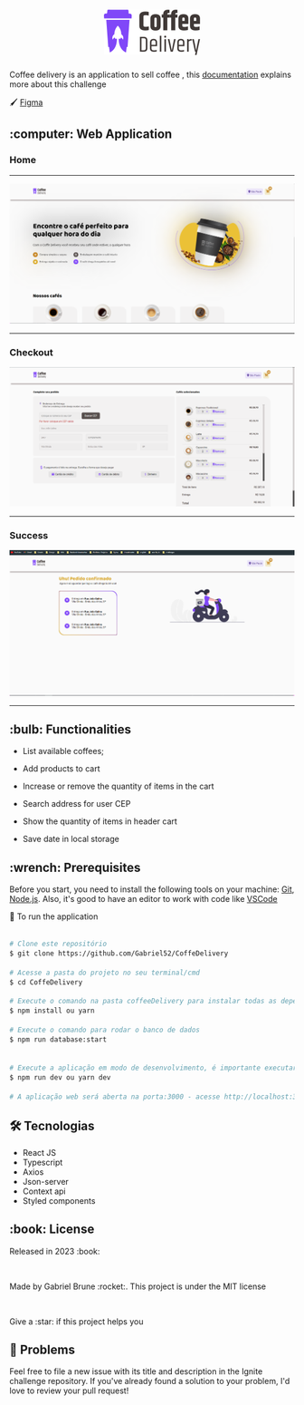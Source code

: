 <h1 align="center">
    <img alt="Logo" title="Logo" src="src/assets/logo.svg">
</h1>
  
  Coffee delivery is an application to sell coffee , this [documentation](https://efficient-sloth-d85.notion.site/Desafio-02-Coffee-Delivery-30e42a21fdb44b09a85244fc2c3dbdf9) explains more about this challenge

  &#128396; [Figma](https://www.figma.com/file/eoBLlrTBrjSwUuLoiqmmjd/Coffee-Delivery-(Copy)?type=design&t=mLHh0lTjoJUcVorh-0)
 <h2>:computer: Web Application</h2>

 <h3>Home</h3>
<hr>
 <img alt="Home" title="Home" src="src/assets/home.png">
 <hr>
<h3>Checkout</h3>
 <img alt="checkout" title="Checkout" src="src/assets/checkout.png">
<hr>
<h3>Success</h3>
 <img alt="success" title="Success" src="src/assets/success.png">
<hr>

<h2> :bulb: Functionalities</h2>

* List available coffees;

* Add products to cart 

* Increase or remove the quantity of items in the cart

* Search address for user CEP

* Show the quantity of items in header cart

* Save date in local storage

<h2> :wrench: Prerequisites</h2>

 Before you start, you need to install the following tools on your machine:
[Git](https://git-scm.com), [Node.js](https://nodejs.org/en/). Also, it's good to have an editor to work with code like [VSCode](https://code.visualstudio.com/)

:rocket: To run the application

  ```bash

# Clone este repositório
$ git clone https://github.com/Gabriel52/CoffeDelivery

# Acesse a pasta do projeto no seu terminal/cmd
$ cd CoffeDelivery

# Execute o comando na pasta coffeeDelivery para instalar todas as dependências
$ npm install ou yarn

# Execute o comando para rodar o banco de dados
$ npm run database:start


# Execute a aplicação em modo de desenvolvimento, é importante executar este comando
$ npm run dev ou yarn dev

# A aplicação web será aberta na porta:3000 - acesse http://localhost:3000

 ```

## 🛠 Tecnologias
* React JS
* Typescript
* Axios
* Json-server
* Context api
* Styled components

<h2> :book: License </h2>
<p>Released in 2023 :book:</p></br>
<p>Made by Gabriel Brune :rocket:. This project is under the MIT license</p></br>
<p>Give a :star: if this project helps you</p>

<h2> 🐛 Problems</h2
<p>Feel free to file a new issue with its title and description in the Ignite challenge repository. If you've already found a solution to your problem, I'd love to review your pull request!</p>
